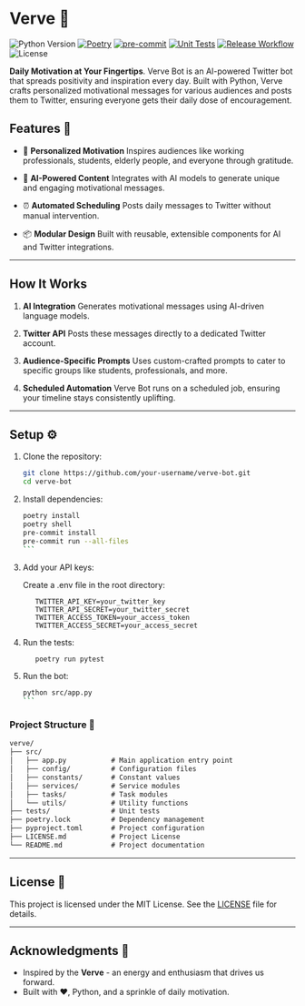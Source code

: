 # Verve 🤖

![Python Version](https://img.shields.io/pypi/pyversions/pytest?logo=python&version=3.11)
[![Poetry](https://img.shields.io/endpoint?url=https://python-poetry.org/badge/v0.json)](https://python-poetry.org/)
[![pre-commit](https://img.shields.io/badge/pre--commit-enabled-brightgreen?logo=pre-commit)](https://github.com/pre-commit/pre-commit)
[![Unit Tests](https://github.com/tejastn10/verve/actions/workflows/unit-test.yml/badge.svg)](https://github.com/tejastn10/verve/actions/workflows/unit-test.yml)
[![Release Workflow](https://github.com/tejastn10/verve/actions/workflows/release.yml/badge.svg)](https://github.com/tejastn10/verve/actions/workflows/release.yml)
![License](https://img.shields.io/badge/License-MIT-yellow?logo=open-source-initiative&logoColor=white)

**Daily Motivation at Your Fingertips**. Verve Bot is an AI-powered Twitter bot that spreads positivity and inspiration every day. Built with Python, Verve crafts personalized motivational messages for various audiences and posts them to Twitter, ensuring everyone gets their daily dose of encouragement.

## Features 🌟

- 🎯 **Personalized Motivation**
  Inspires audiences like working professionals, students, elderly people, and everyone through gratitude.

- 🤖 **AI-Powered Content**
  Integrates with AI models to generate unique and engaging motivational messages.

- ⏰ **Automated Scheduling**
  Posts daily messages to Twitter without manual intervention.

- 📦 **Modular Design**
  Built with reusable, extensible components for AI and Twitter integrations.

---

## How It Works

1. **AI Integration**
   Generates motivational messages using AI-driven language models.

2. **Twitter API**
   Posts these messages directly to a dedicated Twitter account.

3. **Audience-Specific Prompts**
   Uses custom-crafted prompts to cater to specific groups like students, professionals, and more.

4. **Scheduled Automation**
   Verve Bot runs on a scheduled job, ensuring your timeline stays consistently uplifting.

---

## Setup ⚙️

1. Clone the repository:

   ```bash
   git clone https://github.com/your-username/verve-bot.git
   cd verve-bot
   ```

2. Install dependencies:

   ````bash
   poetry install
   poetry shell
   pre-commit install
   pre-commit run --all-files
   ```

3. Add your API keys:

   Create a .env file in the root directory:

   ```environment
      TWITTER_API_KEY=your_twitter_key
      TWITTER_API_SECRET=your_twitter_secret
      TWITTER_ACCESS_TOKEN=your_access_token
      TWITTER_ACCESS_SECRET=your_access_secret
   ```

4. Run the tests:

   ```bash
      poetry run pytest
   ```

5. Run the bot:

   ````bash
   python src/app.py
   ```

### Project Structure 📂

```md
verve/
├── src/
│   ├── app.py           # Main application entry point
│   ├── config/          # Configuration files
│   ├── constants/       # Constant values
│   ├── services/        # Service modules
│   ├── tasks/           # Task modules
│   └── utils/           # Utility functions
├── tests/               # Unit tests
├── poetry.lock          # Dependency management
├── pyproject.toml       # Project configuration
├── LICENSE.md           # Project License
└── README.md            # Project documentation
```

---

## License 📜

This project is licensed under the MIT License. See the [LICENSE](LICENSE) file for details.

---

## Acknowledgments 🙌

- Inspired by the **Verve** - an energy and enthusiasm that drives us forward.
- Built with ❤️, Python, and a sprinkle of daily motivation.

